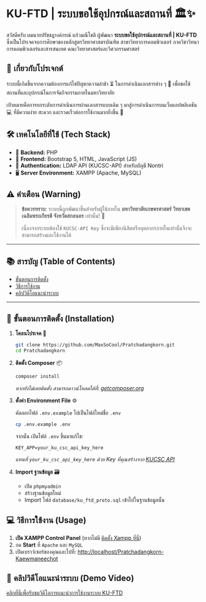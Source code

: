 # KU-FTD | ระบบขอใช้อุปกรณ์และสถานที่ 🏛️✨

สวัสดีครับ ผมนายปรัชชฎางค์กรณ์ แก้วมณีโชติ ผู้พัฒนา **ระบบขอใช้อุปกรณ์และสถานที่ | KU-FTD** ซึ่งเป็นโปรเจคจบการศึกษาของหลักสูตรวิทยาศาสตรบัณฑิต สาขาวิทยาการคอมพิวเตอร์ ภาควิชาวิทนาการคอมพิวเตอร์และสารสนเทศ คณะวิทยาศาสตร์และวิศวกรรมศาสตร์

## 🎯 เกี่ยวกับโปรเจกต์

ระบบนี้เกิดขึ้นจากความต้องการแก้ไขปัญหาความล่าช้า ⏳ ในการดำเนินเอกสารต่าง ๆ 📄 เพื่อขอใช้สถานที่และอุปกรณ์ในการจัดกิจกรรมภายในมหาวิทยาลัย

เป้าหมายคือการยกระดับการดำเนินการผ่านเอกสารแบบเดิม ๆ มาสู่การดำเนินการบนเว็บแอปพลิเคชัน 💻 ที่มีความง่าย สะดวก และรวดเร็วต่อการใช้งานมากยิ่งขึ้น 🚀

## 🛠️ เทคโนโลยีที่ใช้ (Tech Stack)

* 🐘 **Backend:** PHP
* 📄 **Frontend:** Bootstrap 5, HTML, JavaScript (JS)
* 🔑 **Authentication:** LDAP API (KUCSC-API) สำหรับบัญชี Nontri
* 🖥️ **Server Environment:** XAMPP (Apache, MySQL)

## ⚠️ คำเตือน (Warning)

> **ข้อควรทราบ:** ระบบนี้ถูกพัฒนาขึ้นสำหรับผู้ใช้ภายใน **มหาวิทยาลัยเกษตรศาสตร์ วิทยาเขตเฉลิมพระเกียรติ จังหวัดสกลนคร** เท่านั้น! 📍
>
> เนื่องจากระบบต้องใช้ `KUCSC-API Key` ซึ่งจะมีเพียงนิสิตหรือบุคลากรภายในเท่านั้นจึงจะสามารถสร้างและใช้งานได้

---

## 📚 สารบัญ (Table of Contents)

- [ขั้นตอนการติดตั้ง](#-ขั้นตอนการติดตั้ง-installation)
- [วิธีการใช้งาน](#-วิธีการใช้งาน-usage)
- [คลิปวิดีโอแนะนำระบบ](#-คลิปวิดีโอแนะนำระบบ-demo-video)

---

## 🚀 ขั้นตอนการติดตั้ง (Installation)

1.  **โคลนโปรเจค** 📂
    ```bash
    git clone https://github.com/MaxSoCool/Pratchadangkorn.git
    cd Pratchadangkorn
    ```

2.  **ติดตั้ง Composer** 📦
    ```bash
    composer install
    ```
    *หากยังไม่เคยติดตั้ง สามารถดาวน์โหลดได้ที่: [getcomposer.org](https://getcomposer.org/download/)*

3.  **ตั้งค่า Environment File** ⚙️

    คัดลอกไฟล์ `.env.example` ไปเป็นไฟล์ใหม่ชื่อ `.env`
    ```bash
    cp .env.example .env
    ```
    จากนั้น เปิดไฟล์ `.env` ขึ้นมาแก้ไข:
    ```env
    KEY_APP=your_ku_csc_api_key_here
    ```
    *แทนที่ `your_ku_csc_api_key_here` ด้วย Key ที่คุณสร้างจาก [KUCSC API](https://inv.csc.ku.ac.th/cscapi/)*

4.  **Import ฐานข้อมูล** 🗃️

    * เปิด `phpmyadmin`
    * สร้างฐานข้อมูลใหม่
    * Import ไฟล์ `database/ku_ftd_proto.sql` เข้าไปในฐานข้อมูลนั้น

## 💻 วิธีการใช้งาน (Usage)

1.  **เปิด XAMPP Control Panel** (หากไม่มี [ติดตั้ง Xampp ที่นี่](https://www.apachefriends.org/download.html))
2.  กด **Start** ที่ `Apache` และ `MySQL`
3.  เปิดเบราว์เซอร์ของคุณและไปที่:
    [http://localhost/Pratchadangkorn-Kaewmaneechot](http://localhost/Pratchadangkorn)

## 🎥 คลิปวิดีโอแนะนำระบบ (Demo Video)

[คลิกที่นี่เพื่อรับชมวิดีโอการแนะนำการใช้งานระบบ KU-FTD](https://youtu.be/9kHj2rzRm0w)
